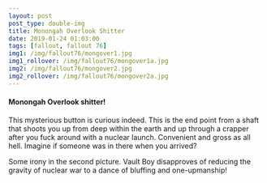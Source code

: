 ```yaml
---
layout: post
post_type: double-img
title: Monongah Overlook Shitter
date: 2019-01-24 01:03:00
tags: [fallout, fallout 76]
img1: /img/fallout76/mongover1.jpg
img1_rollover: /img/fallout76/mongover1a.jpg
img2: /img/fallout76/mongover2.jpg
img2_rollover: /img/fallout76/mongover2a.jpg
---
```

#### Monongah Overlook shitter!

This mysterious button is curious indeed. This is the end point from a shaft that shoots you up from deep within the earth and up through a crapper after you fuck around with a nuclear launch. Convenient and gross as all hell. Imagine if someone was in there when you arrived?

Some irony in the second picture. Vault Boy disapproves of reducing the gravity of nuclear war to a dance of bluffing and one-upmanship!
